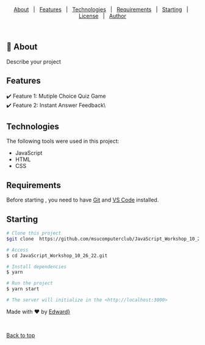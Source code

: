 
<p align="center">
  <a href="#dart-about">About</a> &#xa0; | &#xa0; 
  <a href="#sparkles-features">Features</a> &#xa0; | &#xa0;
  <a href="#rocket-technologies">Technologies</a> &#xa0; | &#xa0;
  <a href="#white_check_mark-requirements">Requirements</a> &#xa0; | &#xa0;
  <a href="#checkered_flag-starting">Starting</a> &#xa0; | &#xa0;
  <a href="#memo-license">License</a> &#xa0; | &#xa0;
  <a href="https://github.com/Ewynman" target="_blank">Author</a>
</p>

<br>

## :dart: About ##

Describe your project

## Features ##

:heavy_check_mark: Feature 1: Mutiple Choice Quiz Game\
:heavy_check_mark: Feature 2: Instant Answer Feedback\


## Technologies ##

The following tools were used in this project:

- JavaScript
- HTML
- CSS

## Requirements ##

Before starting , you need to have [Git](https://git-scm.com) and [VS Code](https://code.visualstudio.com/download) installed.

## Starting ##

```bash
# Clone this project
$git clone  https://github.com/msucomputerclub/JavaScript_Workshop_10_26_22.git

# Access
$ cd JavaScript_Workshop_10_26_22.git

# Install dependencies
$ yarn

# Run the project
$ yarn start

# The server will initialize in the <http://localhost:3000>
```



Made with :heart: by <a href="https://github.com/Ewynman" target="_blank">Edward}</a>

&#xa0;

<a href="#top">Back to top</a>
